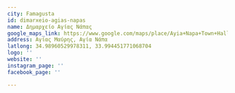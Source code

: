```yaml
---
city: Famagusta
id: dimarxeio-agias-napas
name: Δημαρχείο Αγίας Νάπας
google_maps_link: https://www.google.com/maps/place/Ayia+Napa+Town+Hall/@34.9895362,33.9922838,17z/data=!3m1!4b1!4m5!3m4!1s0x14dfc56c64a8eeb3:0x83291d6b258789ed!8m2!3d34.9895362!4d33.9944725
address: Αγίας Μαύρης, Αγία Νάπα
latlong: 34.98960529978311, 33.994451771068704
logo: ''
website: ''
instagram_page: ''
facebook_page: ''

---
```

